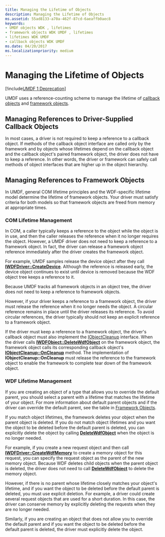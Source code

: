 ```yaml
---
title: Managing the Lifetime of Objects
description: Managing the Lifetime of Objects
ms.assetid: 55ad8133-a70a-462f-87cd-6aeaffb0aec8
keywords:
- UMDF objects WDK , lifetimes
- framework objects WDK UMDF , lifetimes
- lifetimes WDK UMDF
- callback objects WDK UMDF
ms.date: 04/20/2017
ms.localizationpriority: medium
---
```


# Managing the Lifetime of Objects


[!include[UMDF 1 Deprecation](../umdf-1-deprecation.md)]

UMDF uses a reference-counting scheme to manage the lifetime of [callback objects](creating-callback-objects.md) and [framework objects](framework-objects.md).

## Managing References to Driver-Supplied Callback Objects


In most cases, a driver is not required to keep a reference to a callback object. If methods of the callback object interface are called only by the framework and by objects whose lifetimes depend on the callback object and the callback object's paired framework object, the driver does not have to keep a reference. In other words, the driver or framework can safely call methods of object interfaces that are higher up in the object hierarchy.

## Managing References to Framework Objects


In UMDF, general COM lifetime principles and the WDF-specific lifetime model determine the lifetime of framework objects. Your driver must satisfy criteria for both models so that framework objects are freed from memory at appropriate times.

### COM Lifetime Management

In COM, a caller typically keeps a reference to the object while the object is in use, and then the caller releases the reference when it no longer requires the object. However, a UMDF driver does not need to keep a reference to a framework object. In fact, the driver can release a framework object reference immediately after the driver creates the framework object.

For example, UMDF samples release the device object after they call [**IWDFDriver::CreateDevice**](https://docs.microsoft.com/windows-hardware/drivers/ddi/content/wudfddi/nf-wudfddi-iwdfdriver-createdevice). Although the reference is released early, the device object continues to exist until device is removed because the WDF object tree keeps a reference to it.

Because UMDF tracks all framework objects in an object tree, the driver does not need to keep a reference to framework objects.

However, if your driver keeps a reference to a framework object, the driver must release the reference when it no longer needs the object. A circular reference remains in place until the driver releases its reference. To avoid circular references, the driver typically should not keep an explicit reference to a framework object.

If the driver must keep a reference to a framework object, the driver's callback object must also implement the [IObjectCleanup](https://docs.microsoft.com/windows-hardware/drivers/ddi/content/wudfddi/nn-wudfddi-iobjectcleanup) interface. When the driver calls [**IWDFObject::DeleteWdfObject**](https://docs.microsoft.com/windows-hardware/drivers/ddi/content/wudfddi/nf-wudfddi-iwdfobject-deletewdfobject) on the framework object, the framework object calls its corresponding callback object's [**IObjectCleanup::OnCleanup**](https://docs.microsoft.com/windows-hardware/drivers/ddi/content/wudfddi/nf-wudfddi-iobjectcleanup-oncleanup) method. The implementation of **IObjectCleanup::OnCleanup** must release the reference to the framework object to enable the framework to complete tear down of the framework object.

### WDF Lifetime Management

If you are creating an object of a type that allows you to override the default parent, you should select a parent with a lifetime that matches the lifetime of your object. For more information about default parent objects and if the driver can override the default parent, see the table in [Framework Objects](framework-objects.md).

If you match object lifetimes, the framework deletes your object when the parent object is deleted. If you do not match object lifetimes and you want the object to be deleted before the default parent is deleted, you can explicitly delete the object by calling [**DeleteWdfObject**](https://docs.microsoft.com/windows-hardware/drivers/ddi/content/wudfddi/nf-wudfddi-iwdfobject-deletewdfobject) when the object is no longer needed.

For example, if you create a new request object and then call [**IWDFDriver::CreateWdfMemory**](https://docs.microsoft.com/windows-hardware/drivers/ddi/content/wudfddi/nf-wudfddi-iwdfdriver-createwdfmemory) to create a memory object for this request, you can specify the request object as the parent of the new memory object. Because WDF deletes child objects when the parent object is deleted, the driver does not need to call [**DeleteWdfObject**](https://docs.microsoft.com/windows-hardware/drivers/ddi/content/wudfddi/nf-wudfddi-iwdfobject-deletewdfobject) to delete the memory object.

However, if there is no parent whose lifetime closely matches your object's lifetime, and if you want the object to be deleted before the default parent is deleted, you must use explicit deletion. For example, a driver could create several request objects that are used for a short duration. In this case, the driver can conserve memory by explicitly deleting the requests when they are no longer needed.

Similarly, if you are creating an object that does not allow you to override the default parent and if you want the object to be deleted before the default parent is deleted, the driver must explicitly delete the object.

 

 





